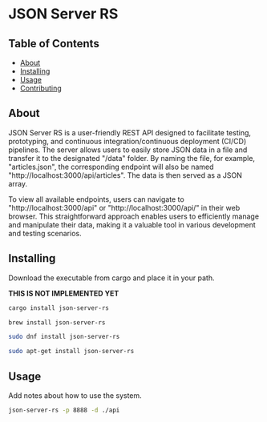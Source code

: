 # JSON Server RS

## Table of Contents

- [About](#about)
- [Installing](#installing)
- [Usage](#usage)
- [Contributing](../CONTRIBUTING.md)

## About <a name = "about"></a>

JSON Server RS is a user-friendly REST API designed to facilitate testing, prototyping, and continuous integration/continuous deployment (CI/CD) pipelines. The server allows users to easily store JSON data in a file and transfer it to the designated "/data" folder. By naming the file, for example, "articles.json", the corresponding endpoint will also be named "http://localhost:3000/api/articles". The data is then served as a JSON array.

To view all available endpoints, users can navigate to "http://localhost:3000/api" or "http://localhost:3000/api/" in their web browser. This straightforward approach enables users to efficiently manage and manipulate their data, making it a valuable tool in various development and testing scenarios.

## Installing <a name = "installing"></a>

Download the executable from cargo and place it in your path.

**THIS IS NOT IMPLEMENTED YET**

```sh
cargo install json-server-rs
```

```sh
brew install json-server-rs
```

```sh
sudo dnf install json-server-rs
```

```sh
sudo apt-get install json-server-rs
```

## Usage <a name = "usage"></a>

Add notes about how to use the system.

```sh
json-server-rs -p 8888 -d ./api
```
